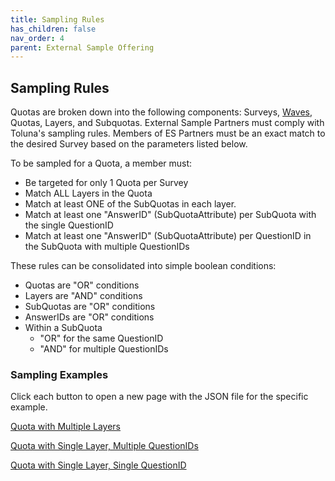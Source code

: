 ```yaml
---
title: Sampling Rules
has_children: false
nav_order: 4
parent: External Sample Offering
---
```


## Sampling Rules


Quotas are broken down into the following components: Surveys, [Waves](/general/common.html#tracking-surveys-and-the-waveid-property), Quotas, Layers, and Subquotas. External Sample Partners must comply with Toluna's sampling rules. Members of ES Partners must be an exact match to the desired Survey based on the parameters listed below.

To be sampled for a Quota, a member must:

 - Be targeted for only 1 Quota per Survey
 - Match ALL Layers in the Quota
 - Match at least ONE of the SubQuotas in each layer.
 - Match at least one "AnswerID" (SubQuotaAttribute) per SubQuota with the single QuestionID
 - Match at least one "AnswerID" (SubQuotaAttribute) per QuestionID in the SubQuota with multiple QuestionIDs
 
These rules can be consolidated into simple boolean conditions:

 - Quotas are "OR" conditions
 - Layers are "AND" conditions
 - SubQuotas are "OR" conditions
 - AnswerIDs are "OR" conditions
 - Within a SubQuota
   - "OR" for the same QuestionID
   - "AND" for multiple QuestionIDs
   
### Sampling Examples

Click each button to open a new page with the JSON file for the specific example.

<a href="http://docs.integratedpanel.toluna.com/externalsample/api/responses/quotamultiplelayer.json" target="_blank" class="btn">Quota with Multiple Layers</a>

<a href="http://docs.integratedpanel.toluna.com/externalsample/api/responses/singlelayermultipleqid.json" target="_blank" class="btn">Quota with Single Layer, Multiple QuestionIDs</a>

<a href="http://docs.integratedpanel.toluna.com/externalsample/api/responses/singlelayersingleqid.json" target="_blank" class="btn">Quota with Single Layer, Single QuestionID</a>
